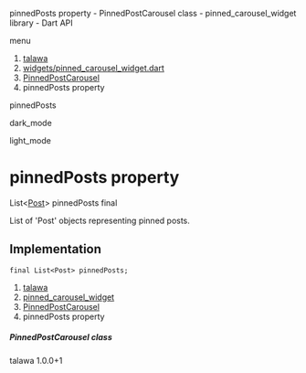 




pinnedPosts property - PinnedPostCarousel class - pinned\_carousel\_widget library - Dart API







menu

1. [talawa](../../index.html)
2. [widgets/pinned\_carousel\_widget.dart](../../widgets_pinned_carousel_widget/widgets_pinned_carousel_widget-library.html)
3. [PinnedPostCarousel](../../widgets_pinned_carousel_widget/PinnedPostCarousel-class.html)
4. pinnedPosts property

pinnedPosts


dark\_mode

light\_mode




# pinnedPosts property


List<[Post](../../models_post_post_model/Post-class.html)>
pinnedPosts
final

List of 'Post' objects representing pinned posts.


## Implementation

```
final List<Post> pinnedPosts;
```

 


1. [talawa](../../index.html)
2. [pinned\_carousel\_widget](../../widgets_pinned_carousel_widget/widgets_pinned_carousel_widget-library.html)
3. [PinnedPostCarousel](../../widgets_pinned_carousel_widget/PinnedPostCarousel-class.html)
4. pinnedPosts property

##### PinnedPostCarousel class





talawa
1.0.0+1






